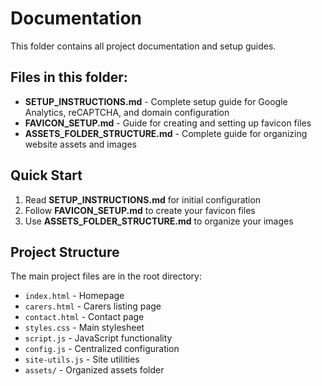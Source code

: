 # Documentation

This folder contains all project documentation and setup guides.

## Files in this folder:

- **SETUP_INSTRUCTIONS.md** - Complete setup guide for Google Analytics, reCAPTCHA, and domain configuration
- **FAVICON_SETUP.md** - Guide for creating and setting up favicon files
- **ASSETS_FOLDER_STRUCTURE.md** - Complete guide for organizing website assets and images

## Quick Start

1. Read **SETUP_INSTRUCTIONS.md** for initial configuration
2. Follow **FAVICON_SETUP.md** to create your favicon files
3. Use **ASSETS_FOLDER_STRUCTURE.md** to organize your images

## Project Structure

The main project files are in the root directory:
- `index.html` - Homepage
- `carers.html` - Carers listing page
- `contact.html` - Contact page
- `styles.css` - Main stylesheet
- `script.js` - JavaScript functionality
- `config.js` - Centralized configuration
- `site-utils.js` - Site utilities
- `assets/` - Organized assets folder
